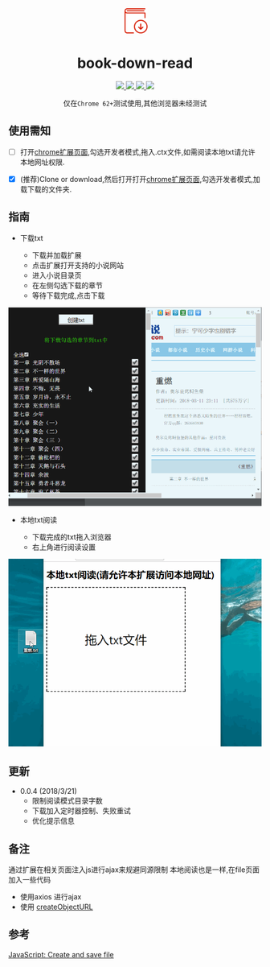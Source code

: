 <div align="center">
  <img width="50" heigth="50" src="./images/book.png">
  <h1>book-down-read</h1>
  <div>
    <a href="https://github.com/zhangyuhan2016/book-down-read/releases">
        <img src="https://img.shields.io/github/release/zhangyuhan2016/book-down-read/all.svg"/>
    </a>
    <a href="https://github.com/zhangyuhan2016/book-down-read/commits/master">
        <img src="https://img.shields.io/github/last-commit/zhangyuhan2016/book-down-read.svg"/>
    </a>
    <a href="#">
        <img src="https://img.shields.io/github/repo-size/zhangyuhan2016/book-down-read.svg"/>
    </a>
    <a href="#">
        <img src="https://img.shields.io/badge/chrome-62+-green.svg">
    </a>
  </div>

  <p>仅在<code>Chrome 62+</code>测试使用,其他浏览器未经测试</p>
</div>

## 使用需知

- [ ]  打开[chrome扩展页面](chrome://extensions/),勾选开发者模式,拖入.ctx文件,如需阅读本地txt请允许本地网址权限.

- [x]  (推荐)Clone or download,然后打开打开[chrome扩展页面](chrome://extensions/),勾选开发者模式,加载下载的文件夹.


## 指南
* 下载txt

    * 下载并加载扩展
    * 点击扩展打开支持的小说网站
    * 进入小说目录页
    * 在左侧勾选下载的章节
    * 等待下载完成,点击下载
    
![下载选择](./images/book.gif)

* 本地txt阅读

    * 下载完成的txt拖入浏览器
    * 右上角进行阅读设置

![本地阅读](./images/look_book.gif)    

## 更新
* 0.0.4 (2018/3/21)
    - 限制阅读模式目录字数
    - 下载加入定时器控制、失败重试
    - 优化提示信息
   
## 备注
通过扩展在相关页面注入js进行ajax来规避同源限制
本地阅读也是一样,在file页面加入一些代码

* 使用axios 进行ajax 
* 使用 [createObjectURL](https://developer.mozilla.org/zh-CN/docs/Web/API/URL/createObjectURL)

## 参考
[JavaScript: Create and save file](https://stackoverflow.com/questions/13405129/javascript-create-and-save-file)